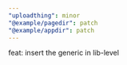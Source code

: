 ```yaml
---
"uploadthing": minor
"@example/pagedir": patch
"@example/appdir": patch
---
```


feat: insert the generic in lib-level
